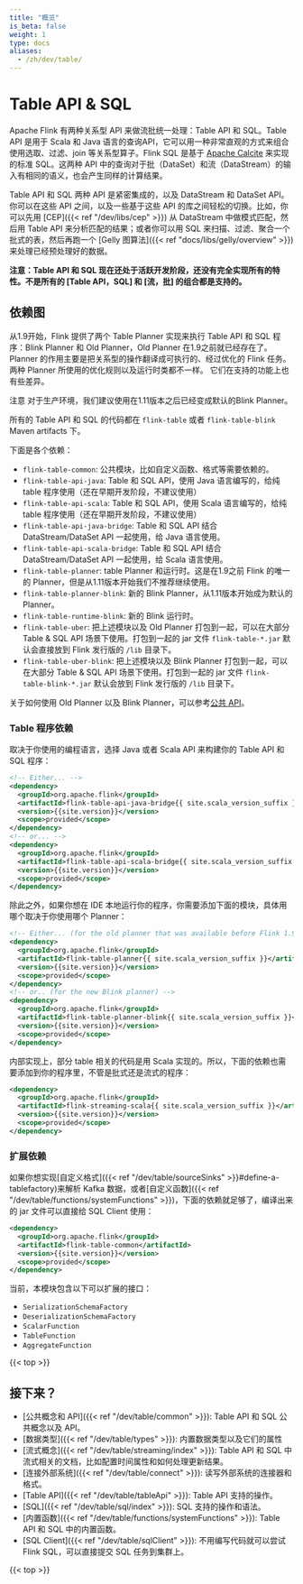 ```yaml
---
title: "概览"
is_beta: false
weight: 1
type: docs
aliases:
  - /zh/dev/table/
---
```

<!--
Licensed to the Apache Software Foundation (ASF) under one
or more contributor license agreements.  See the NOTICE file
distributed with this work for additional information
regarding copyright ownership.  The ASF licenses this file
to you under the Apache License, Version 2.0 (the
"License"); you may not use this file except in compliance
with the License.  You may obtain a copy of the License at

  http://www.apache.org/licenses/LICENSE-2.0

Unless required by applicable law or agreed to in writing,
software distributed under the License is distributed on an
"AS IS" BASIS, WITHOUT WARRANTIES OR CONDITIONS OF ANY
KIND, either express or implied.  See the License for the
specific language governing permissions and limitations
under the License.
-->

# Table API & SQL

Apache Flink 有两种关系型 API 来做流批统一处理：Table API 和 SQL。Table API 是用于 Scala 和 Java 语言的查询API，它可以用一种非常直观的方式来组合使用选取、过滤、join 等关系型算子。Flink SQL 是基于 [Apache Calcite](https://calcite.apache.org) 来实现的标准 SQL。这两种 API 中的查询对于批（DataSet）和流（DataStream）的输入有相同的语义，也会产生同样的计算结果。

Table API 和 SQL 两种 API 是紧密集成的，以及 DataStream 和 DataSet API。你可以在这些 API 之间，以及一些基于这些 API 的库之间轻松的切换。比如，你可以先用 [CEP]({{< ref "/dev/libs/cep" >}}) 从 DataStream 中做模式匹配，然后用 Table API 来分析匹配的结果；或者你可以用 SQL 来扫描、过滤、聚合一个批式的表，然后再跑一个 [Gelly 图算法]({{< ref "docs/libs/gelly/overview" >}}) 来处理已经预处理好的数据。

**注意：Table API 和 SQL 现在还处于活跃开发阶段，还没有完全实现所有的特性。不是所有的 \[Table API，SQL\] 和 \[流，批\] 的组合都是支持的。**

依赖图
--------------------

从1.9开始，Flink 提供了两个 Table Planner 实现来执行 Table API 和 SQL 程序：Blink Planner 和 Old Planner，Old Planner 在1.9之前就已经存在了。
Planner 的作用主要是把关系型的操作翻译成可执行的、经过优化的 Flink 任务。两种 Planner 所使用的优化规则以及运行时类都不一样。
它们在支持的功能上也有些差异。

<span class="label label-danger">注意</span> 对于生产环境，我们建议使用在1.11版本之后已经变成默认的Blink Planner。

所有的 Table API 和 SQL 的代码都在 `flink-table` 或者 `flink-table-blink` Maven artifacts 下。

下面是各个依赖：

* `flink-table-common`: 公共模块，比如自定义函数、格式等需要依赖的。
* `flink-table-api-java`: Table 和 SQL API，使用 Java 语言编写的，给纯 table 程序使用（还在早期开发阶段，不建议使用）
* `flink-table-api-scala`: Table 和 SQL API，使用 Scala 语言编写的，给纯 table 程序使用（还在早期开发阶段，不建议使用）
* `flink-table-api-java-bridge`: Table 和 SQL API 结合 DataStream/DataSet API 一起使用，给 Java 语言使用。
* `flink-table-api-scala-bridge`: Table 和 SQL API 结合 DataStream/DataSet API 一起使用，给 Scala 语言使用。
* `flink-table-planner`: table Planner 和运行时。这是在1.9之前 Flink 的唯一的 Planner，但是从1.11版本开始我们不推荐继续使用。
* `flink-table-planner-blink`: 新的 Blink Planner，从1.11版本开始成为默认的 Planner。
* `flink-table-runtime-blink`: 新的 Blink 运行时。
* `flink-table-uber`: 把上述模块以及 Old Planner 打包到一起，可以在大部分 Table & SQL API 场景下使用。打包到一起的 jar 文件 `flink-table-*.jar` 默认会直接放到 Flink 发行版的 `/lib` 目录下。
* `flink-table-uber-blink`: 把上述模块以及 Blink Planner 打包到一起，可以在大部分 Table & SQL API 场景下使用。打包到一起的 jar 文件 `flink-table-blink-*.jar` 默认会放到 Flink 发行版的 `/lib` 目录下。

关于如何使用 Old Planner 以及 Blink Planner，可以参考[公共 API](common.html)。 

### Table 程序依赖

取决于你使用的编程语言，选择 Java 或者 Scala API 来构建你的 Table API 和 SQL 程序：

```xml
<!-- Either... -->
<dependency>
  <groupId>org.apache.flink</groupId>
  <artifactId>flink-table-api-java-bridge{{ site.scala_version_suffix }}</artifactId>
  <version>{{site.version}}</version>
  <scope>provided</scope>
</dependency>
<!-- or... -->
<dependency>
  <groupId>org.apache.flink</groupId>
  <artifactId>flink-table-api-scala-bridge{{ site.scala_version_suffix }}</artifactId>
  <version>{{site.version}}</version>
  <scope>provided</scope>
</dependency>
```

除此之外，如果你想在 IDE 本地运行你的程序，你需要添加下面的模块，具体用哪个取决于你使用哪个 Planner：

```xml
<!-- Either... (for the old planner that was available before Flink 1.9) -->
<dependency>
  <groupId>org.apache.flink</groupId>
  <artifactId>flink-table-planner{{ site.scala_version_suffix }}</artifactId>
  <version>{{site.version}}</version>
  <scope>provided</scope>
</dependency>
<!-- or.. (for the new Blink planner) -->
<dependency>
  <groupId>org.apache.flink</groupId>
  <artifactId>flink-table-planner-blink{{ site.scala_version_suffix }}</artifactId>
  <version>{{site.version}}</version>
  <scope>provided</scope>
</dependency>
```

内部实现上，部分 table 相关的代码是用 Scala 实现的。所以，下面的依赖也需要添加到你的程序里，不管是批式还是流式的程序：

```xml
<dependency>
  <groupId>org.apache.flink</groupId>
  <artifactId>flink-streaming-scala{{ site.scala_version_suffix }}</artifactId>
  <version>{{site.version}}</version>
  <scope>provided</scope>
</dependency>
```

### 扩展依赖

如果你想实现[自定义格式]({{< ref "/dev/table/sourceSinks" >}}#define-a-tablefactory)来解析 Kafka 数据，或者[自定义函数]({{< ref "/dev/table/functions/systemFunctions" >}})，下面的依赖就足够了，编译出来的 jar 文件可以直接给 SQL Client 使用：

```xml
<dependency>
  <groupId>org.apache.flink</groupId>
  <artifactId>flink-table-common</artifactId>
  <version>{{site.version}}</version>
  <scope>provided</scope>
</dependency>
```

当前，本模块包含以下可以扩展的接口：
- `SerializationSchemaFactory`
- `DeserializationSchemaFactory`
- `ScalarFunction`
- `TableFunction`
- `AggregateFunction`

{{< top >}}

接下来？
-----------------

* [公共概念和 API]({{< ref "/dev/table/common" >}}): Table API 和 SQL 公共概念以及 API。
* [数据类型]({{< ref "/dev/table/types" >}}): 内置数据类型以及它们的属性
* [流式概念]({{< ref "/dev/table/streaming/index" >}}): Table API 和 SQL 中流式相关的文档，比如配置时间属性和如何处理更新结果。
* [连接外部系统]({{< ref "/dev/table/connect" >}}): 读写外部系统的连接器和格式。
* [Table API]({{< ref "/dev/table/tableApi" >}}): Table API 支持的操作。
* [SQL]({{< ref "/dev/table/sql/index" >}}): SQL 支持的操作和语法。
* [内置函数]({{< ref "/dev/table/functions/systemFunctions" >}}): Table API 和 SQL 中的内置函数。
* [SQL Client]({{< ref "/dev/table/sqlClient" >}}): 不用编写代码就可以尝试 Flink SQL，可以直接提交 SQL 任务到集群上。

{{< top >}}
